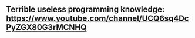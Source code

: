 ## Terrible useless programming knowledge: https://www.youtube.com/channel/UCQ6sq4DcPyZGX80G3rMCNHQ

